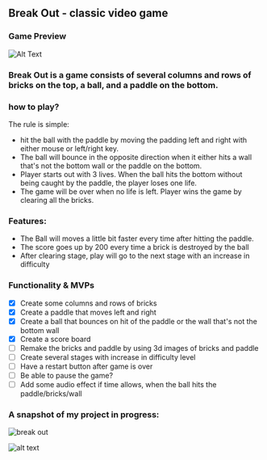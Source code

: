 ## Break Out - classic video game 
### Game Preview
![Alt Text](https://media.giphy.com/media/4NrBSWb5x4qTAYtHX1/giphy.gif)
### Break Out is a game consists of several columns and rows of bricks on the top, a ball, and a paddle on the bottom.
### how to play?
The rule is simple: 
* hit the ball with the paddle by moving the padding left and right with either mouse or left/right key.
* The ball will bounce in the opposite direction when it either hits a wall that's not the bottom wall or the paddle on the bottom.
* Player starts out with 3 lives. When the ball hits the bottom without being caught by the paddle, the player loses one life. 
* The game will be over when no life is left. Player wins the game by clearing all the bricks.
### Features:
* The Ball will moves a little bit faster every time after hitting the paddle.
* The score goes up by 200 every time a brick is destroyed by the ball
* After clearing stage, play will go to the next stage with an increase in difficulty
### Functionality & MVPs
- [x] Create some columns and rows of bricks
- [x] Create a paddle that moves left and right
- [x] Create a ball that bounces on hit of the paddle or the wall that's not the bottom wall
- [x] Create a score board
- [ ] Remake the bricks and paddle by using 3d images of bricks and paddle
- [ ] Create several stages with increase in difficulty level
- [ ] Have a restart button after game is over
- [ ] Be able to pause the game?
- [ ] Add some audio effect if time allows, when the ball hits the paddle/bricks/wall

### A snapshot of my project in progress:
![break out](https://scontent-sjc3-1.xx.fbcdn.net/v/t1.0-9/39608492_1791046224323917_7967867476060930048_n.jpg?_nc_cat=0&oh=2b63cce80e66879823598da6662e6b93&oe=5BF934CB)

![alt text](https://scontent-sjc3-1.xx.fbcdn.net/v/t1.0-9/39995681_1796302530464953_4159712762894745600_n.jpg?_nc_cat=0&oh=8e69628a80bb4f44f8213cbf1733d6e4&oe=5C085495)
